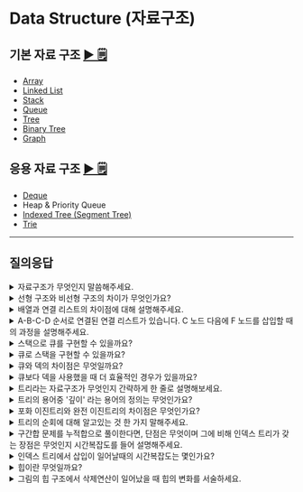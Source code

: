 # Data Structure (자료구조)

## 기본 자료 구조 [▶︎ 🗒](basic.md)

- [Array](basic.md#array-배열)
- [Linked List](basic.md#linked-list-연결-리스트)
- [Stack](basic.md#stack-스택)
- [Queue](basic.md#queue-큐)
- [Tree](basic.md#tree-트리)
- [Binary Tree](basic.md#binary-tree-이진-트리)
- [Graph](basic.md#graph-그래프)

## 응용 자료 구조 [▶︎ 🗒](advanced.md)

- [Deque](advanced.md#deque-덱)
- Heap & Priority Queue
- [Indexed Tree (Segment Tree)](advanced.md#세그먼트-트리-indexed-tree--segment-tree)
- [Trie](advanced.md#trie-트라이)

---

## 질의응답

<details>
<summary>자료구조가 무엇인지 말씀해주세요.</summary>
<p>
  
자료구조는 컴퓨터 과학에서 `효율적인 접근 및 수정`을 가능케 하는 자료의 조직, 관리, 저장을 의미한다.   
더 정확히 말해, 자료 구조는 데이터 값의 모임, 또 데이터 간의 관계, 그리고 데이터에 적용할 수 있는 함수나 명령을 의미한다.

</p>
</details>

<details>
<summary>선형 구조와 비선형 구조의 차이가 무엇인가요?</summary>
<p>

자료구조는 저장되는 데이터의 형태에 따라 구분된다. 선형 구조는 데이터가 일렬로 나열되어있고, 비선형 구조는 데이터가 특정한 형태를 띄고 있다.

</p>
</details>

<details>
<summary>배열과 연결 리스트의 차이점에 대해 설명해주세요.</summary>
<p>

배열은 동일한 자료형의 데이터를 일렬로 나열한 자료구조로서, 데이터 접근이 용이하나 데이터의 삽입과 삭제가 비효율적이다.

연결리스트는 각 노드가 데이터와 포인터를 가지고 일렬로 연결된 자료구조로서, 데이터의 접근이 O(n)으로 느리지만 데이터의 삽입과 삭제가 O(1)로 용이하다. 단, 데이터 삽입/삭제 연산 이전에 데이터에 접근하는 것이 선행되므로 배열보다 비효율적일 수 있다.

</p>
</details>

<details>
<summary>A-B-C-D 순서로 연결된 연결 리스트가 있습니다. C 노드 다음에 F 노드를 삽입할 때의 과정을 설명해주세요.</summary>
<p>

1. F의 next node를 C의 next node인 D로 설정한다.
   `A-B-C-D`
   `F-D`

2. C의 next node를 F로 설정한다.
   `A-B-C-F-D`

</p>
</details>

<details>
<summary>스택으로 큐를 구현할 수 있을까요?</summary>
<p>

네. 2개의 스택을 이용하여 구현할 수 있습니다. Enqueue 연산은 첫번째 스택에 원소를 추가하면 됩니다. Dequeue 연산은 두번째 스택을 이용합니다. 우선 두번째 스택이 비어있다면 첫번째 스택이 빌 때까지 첫번째 스택의 원소를 pop하고 두번째 스택에 push하는 것을 반복합니다. 그리고 두번째 스택이 비어있지 않다면 두번째 스택의 원소를 pop하면 됩니다.

</p>
</details>

<details>
<summary>큐로 스택을 구현할 수 있을까요?</summary>
<p>

네. 2개의 큐를 이용하여 구현할 수 있습니다. `push` 연산은 첫번째 큐에 원소를 추가하기 전에 첫번째 큐가 빌때까지 두번째 큐로 값을 옮겨줍니다. 그 후 첫번째 큐에 원소를 추가하고 두번째 큐에서 다시 첫번째 큐로 빌때까지 원소들을 전부 다시 옮겨줍니다. 쉽게 말하자면 원소를 추가할 때마다 원소들의 위치를 스택에 맞게 변경시키는 것입니다. `pop` 연산은 첫번째 큐에서 dequeue만 하면 됩니다.

</p>
</details>

<details>
<summary>큐와 덱의 차이점은 무엇일까요?</summary>
<p>
  
`큐` 는 front에서만 output이 발생하고 rear에서만 input이 발생하는 입출력의 방향이 제한되어 있는 자료구조이다. 반면 `덱` 은 양방향에서 입출력이 가능하다. 

</p>
</details>

<details>
<summary>큐보다 덱을 사용했을 때 더 효율적인 경우가 있을까요?</summary>
<p>
  
스케줄링 알고리즘을 수행할 때 스케줄링이 복잡해질수록 덱이 더 효율적으로 동작한다. 즉, 우선순위를 관리하는 데 있어 스택과 큐에 비해 이점을 갖는다.  
예를 들어 오래된 프로세스에 우선순위를 주고 싶다면 앞에 있는 프로세스를 빼내야하는데 이는 스택에서 불가능하고 최근에 들어온 프로세스에 우선순위를 두고 싶다면 큐에서 불가능하다. 반면 덱은 두 경우 모두에서 사용 가능하다.

</p>
</details>

<details>
<summary>트리라는 자료구조가 무엇인지 간략하게 한 줄로 설명해보세요.</summary>
<p>
  
자료들 사이의 계층적 관계를 나타내는데 사용하는 자료구조로 부모-자식관계로 표현합니다.

</p>
</details>

<details>
<summary>트리의 용어중 '깊이' 라는 용어의 정의는 무엇인가요?</summary>
<p>
  
루트 노드에서 해당노드까지 도달하는데 사용하는 간선의 개수며, 루트노드의 깊이는 0입니다.

</p>
</details>

<details>
<summary>포화 이진트리와 완전 이진트리의 차이점은 무엇인가요?</summary>
<p>
  
1. 포화 이진 트리(Perfect Binary Tree) : 정 이진트리(Full Binary Tree)에서 모든 단말 노드의 깊이가 같은 이진트리
2. 완전 이진 트리(Complete Binary Tree) : 마지막 레벨은 노드가 왼쪽에 몰려있고, 마지막 레벨을 제외하면 포화이진트리(Perfect Binary Tree) 구조를 띄고 있음

</p>
</details>

<details>
<summary>트리의 순회에 대해 알고있는 것 한 가지 말해주세요.</summary>
<p>
  
1. 전위 순회(Pre-order)  : __현재 노드 방문__ -> 왼쪽 자식 탐색 -> 오른쪽 자식 탐색
2. 중위 순회(In-order)   : 왼쪽 자식 탐색 -> __현재 노드 방문__ -> 오른쪽 자식 탐색
3. 후위 순회(Post-order) : 왼쪽 자식 탐색 -> 오른쪽 자식 탐색 -> __현재노드 방문__

</p>
</details>

<details>
<summary>구간합 문제를 누적합으로 풀이한다면, 단점은 무엇이며 그에 비해 인덱스 트리가 갖는 장점은 무엇인지 시간복잡도를 들어 설명해주세요.</summary>
<p>
  
누적합으로 풀 경우 누적합을 구하는데 O(N), 이를 M번 수행하면 O(MN)이 걸린다. 하지만 인덱스 트리를 사용할 경우 누적합을 구하는데 O(logN)이 걸리므로, 이를 M번 수행하면 O(MlogN)이 걸리기에 구간합을 여러차례 구하는 중간에 배열의 값이 바뀌는 경우 인덱스 트리가 적합하다.

</p>
</details>

<details>
<summary>인덱스 트리에서 삽입이 일어날때의 시간복잡도는 몇인가요?</summary>
<p>
  
수행시간은 O(logN)이다.

</p>
</details>

<details>
<summary>힙이란 무엇일까요?</summary>
<p>
  
힙은 최댓값 및 최솟값을 찾아내는 연산을 빠르게 하기 위해 고안된 완전이진트리를 기본으로 한 자료구조로서 다음과 같은 힙 속성을 만족한다.  
A가 B의 부모노드 이면, A의 키값과 B의 키값 사이에는 대소관계가 성립한다.
최대 힙의 경우 `A > B`를 만족하고,  
최소 힙의 경우 `A < B`를 만족한다.

이렇게 힙은 부모와 자식노드 간의 대소관계를 만족하는 `느슨한 정렬 상태`를 가진 자료구조이다. 

</p>
</details>
  
<details>
<summary>그림의 힙 구조에서 삭제연산이 일어났을 때 힙의 변화를 서술하세요.</summary>
<p>
    
<img width="491" alt="스크린샷 2021-06-01 오전 11 47 16" src="https://user-images.githubusercontent.com/22493971/120898116-7b253f80-c664-11eb-9f84-39d795b36bff.png">

1. 루트 노드 값을 삭제한다. (44 삭제)  
2. 가장 마지막 리프노드를 루트 노드로 이동한다. (14가 루트 노드로 이동)  
3. Heapify 진행  
> Heapify란 루트노드부터 시작하여 힙의 구조를 만족할 때까지 부모/자식 노드 간 Swap연산을 하며 밑으로 내려가는 연산을 의미한다. 
    
     a. 현재 노드의 자식노드가 현재 노드보다 클 경우 SWAP한다. (14<->42) (14<->33)  

<img width="491" alt="ㅋㅋ" src="https://user-images.githubusercontent.com/22493971/120898448-defc3800-c665-11eb-95f1-76d75ad804fd.png">

</p>
</details>

